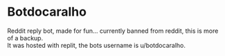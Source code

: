 # Botdocaralho
<p>Reddit reply bot, made for fun... currently banned from reddit, this is more of a backup.<br>
It was hosted with replit, the bots username is u/botdocaralho. </p>
